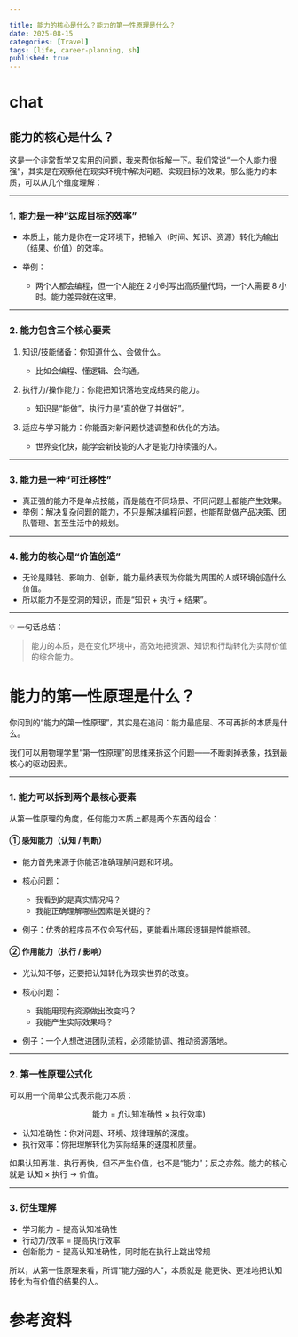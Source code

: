 ```yaml
---

title: 能力的核心是什么？能力的第一性原理是什么？
date: 2025-08-15
categories: [Travel]
tags: [life, career-planning, sh]
published: true
---
```




# chat

## 能力的核心是什么？


这是一个非常哲学又实用的问题，我来帮你拆解一下。我们常说“一个人能力很强”，其实是在观察他在现实环境中解决问题、实现目标的效果。那么能力的本质，可以从几个维度理解：

---

### 1. 能力是一种“达成目标的效率”

* 本质上，能力是你在一定环境下，把输入（时间、知识、资源）转化为输出（结果、价值）的效率。
* 举例：

  * 两个人都会编程，但一个人能在 2 小时写出高质量代码，一个人需要 8 小时。能力差异就在这里。

---

### 2. 能力包含三个核心要素

1. 知识/技能储备：你知道什么、会做什么。

   * 比如会编程、懂逻辑、会沟通。
2. 执行力/操作能力：你能把知识落地变成结果的能力。

   * 知识是“能做”，执行力是“真的做了并做好”。
3. 适应与学习能力：你能面对新问题快速调整和优化的方法。

   * 世界变化快，能学会新技能的人才是能力持续强的人。

---

### 3. 能力是一种“可迁移性”

* 真正强的能力不是单点技能，而是能在不同场景、不同问题上都能产生效果。
* 举例：解决复杂问题的能力，不只是解决编程问题，也能帮助做产品决策、团队管理、甚至生活中的规划。

---

### 4. 能力的核心是“价值创造”

* 无论是赚钱、影响力、创新，能力最终表现为你能为周围的人或环境创造什么价值。
* 所以能力不是空洞的知识，而是“知识 + 执行 + 结果”。

---

💡 一句话总结：

> 能力的本质，是在变化环境中，高效地把资源、知识和行动转化为实际价值的综合能力。


# 能力的第一性原理是什么？

你问到的“能力的第一性原理”，其实是在追问：能力最底层、不可再拆的本质是什么。

我们可以用物理学里“第一性原理”的思维来拆这个问题——不断剥掉表象，找到最核心的驱动因素。

---

### 1. 能力可以拆到两个最核心要素

从第一性原理的角度，任何能力本质上都是两个东西的组合：

#### ① 感知能力（认知 / 判断）

* 能力首先来源于你能否准确理解问题和环境。
* 核心问题：

  * 我看到的是真实情况吗？
  * 我能正确理解哪些因素是关键的？
* 例子：优秀的程序员不仅会写代码，更能看出哪段逻辑是性能瓶颈。

#### ② 作用能力（执行 / 影响）

* 光认知不够，还要把认知转化为现实世界的改变。
* 核心问题：

  * 我能用现有资源做出改变吗？
  * 我能产生实际效果吗？
* 例子：一个人想改进团队流程，必须能协调、推动资源落地。

---

### 2. 第一性原理公式化

可以用一个简单公式表示能力本质：

$$
\text{能力} = f(\text{认知准确性} \times \text{执行效率})
$$

* 认知准确性：你对问题、环境、规律理解的深度。
* 执行效率：你把理解转化为实际结果的速度和质量。

如果认知再准、执行再快，但不产生价值，也不是“能力”；反之亦然。能力的核心就是 认知 × 执行 → 价值。

---

### 3. 衍生理解

* 学习能力 = 提高认知准确性
* 行动力/效率 = 提高执行效率
* 创新能力 = 提高认知准确性，同时能在执行上跳出常规

所以，从第一性原理来看，所谓“能力强的人”，本质就是 能更快、更准地把认知转化为有价值的结果的人。

# 参考资料

